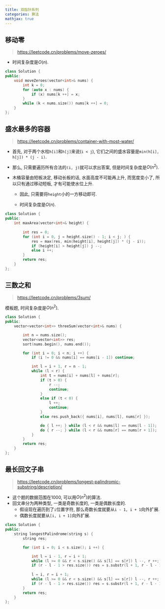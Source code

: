 ```yaml
---
title: 双指针系列
categories: 算法
mathjax: true
---
```




## 移动零

> https://leetcode.cn/problems/move-zeroes/

* 时间复杂度是$O(n)$.

```cpp
class Solution {
public:
    void moveZeroes(vector<int>& nums) {
        int k = 0;
        for (auto x : nums) {
            if (x) nums[k ++] = x;
        }
        while (k < nums.size()) nums[k ++] = 0;
    }
};
```



## 盛水最多的容器

> https://leetcode.cn/problems/container-with-most-water/

* 首先, 对于两个水柱`h[i]`和`h[j]`来说(`i < j`), 它们之间的盛水容量是`min(h[i], h[j]) * (j - i)`.

* 那么, 只需要遍历所有合法的`(i, j)`就可以求出答案, 但是时间复杂度是$O(n^2)$.

* 木桶容量由短板决定, 移动长板的话, 水面高度不可能再上升, 而宽度变小了, 所以只有通过移动短板, 才有可能使水位上升.

  * 因此, 只需要将`height`小的一方移动即可.

  * 时间复杂度是$O(n)$.

```cpp
class Solution {
public:
    int maxArea(vector<int>& height) {
        
        int res = 0;
        for (int i = 0, j = height.size() - 1; i < j; ) {
            res = max(res, min(height[i], height[j]) * (j - i));
            if (height[i] > height[j]) j --;
            else i ++;
        }
        return res;
    }
};
```



## 三数之和

> https://leetcode.cn/problems/3sum/

模板题, 时间复杂度是$O(n^2)$.

```cpp
class Solution {
public:
    vector<vector<int>> threeSum(vector<int>& nums) {

        int n = nums.size();
        vector<vector<int>> res;
        sort(nums.begin(), nums.end());

        for (int i = 0; i < n; i ++) {
            if (i != 0 && nums[i] == nums[i - 1]) continue;

            int l = i + 1, r = n - 1;
            while (l < r) {
                int t = nums[i] + nums[l] + nums[r];
                if (t > 0) {
                    r --;
                    continue;
                }
                else if (t < 0) {
                    l ++;
                    continue;
                }
                else res.push_back({ nums[i], nums[l], nums[r] });

                do { l ++; } while (l < r && nums[l] == nums[l - 1]);
                do { r --; } while (l < r && nums[r] == nums[r + 1]);
            }
        }
        return res;
    }
};
```





## 最长回文子串

> https://leetcode.cn/problems/longest-palindromic-substring/description/

* 这个题的数据范围在1000, 可以用$O(n^2)$的算法.
* 回文串分为两种类型, 一类是奇数长度的, 一类是偶数长度的.
  * 假设现在遍历到了`i`位置字符, 那么奇数长度就要从`i - 1, i + 1`向外扩展.
  * 偶数长度就要从`[i, i + 1]`向外扩展.

```cpp
class Solution {
public:
    string longestPalindrome(string s) {
        string res;

        for (int i = 0; i < s.size(); i ++) {

            int l = i - 1, r = i + 1;
            while (l >= 0 && r < s.size() && s[l] == s[r]) l --, r ++;
            if (r - l - 1 > res.size()) res = s.substr(l + 1, r - l - 1);
            
            l = i, r = i + 1;
            while (l >= 0 && r < s.size() && s[l] == s[r]) l --, r ++;
            if (r - l - 1 > res.size()) res = s.substr(l + 1, r - l - 1);
        }
        return res;
    }
};
```

